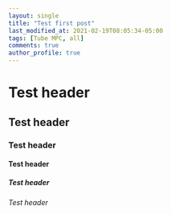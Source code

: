 ```yaml
---
layout: single
title: "Test first post"
last_modified_at: 2021-02-19T08:05:34-05:00
tags: [Tube MPC, all]
comments: true
author_profile: true
---
```




# Test header
## Test header
### Test header
#### Test header
##### Test header
###### Test header
